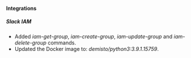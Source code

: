 #### Integrations
##### Slack IAM
- Added *iam-get-group*, *iam-create-group*, *iam-update-group* and *iam-delete-group* commands.
- Updated the Docker image to: *demisto/python3:3.9.1.15759*.

